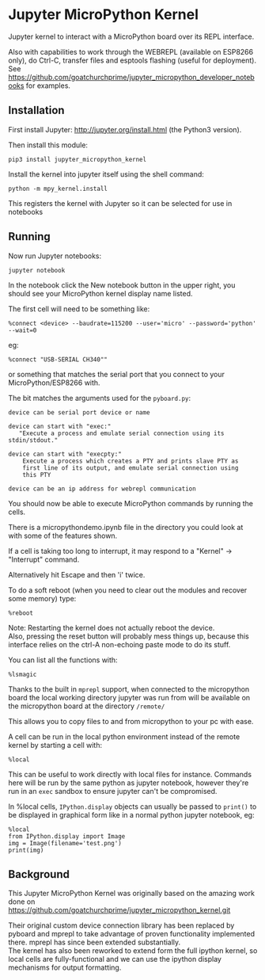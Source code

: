 # Jupyter MicroPython Kernel

Jupyter kernel to interact with a MicroPython board over its REPL interface.

Also with capabilities to work through the WEBREPL (available on ESP8266 only), 
do Ctrl-C, transfer files and esptools flashing (useful for deployment).
See https://github.com/goatchurchprime/jupyter_micropython_developer_notebooks 
for examples.

## Installation

First install Jupyter: http://jupyter.org/install.html (the Python3 version).

Then install this module:

    pip3 install jupyter_micropython_kernel

Install the kernel into jupyter itself using the shell command:

    python -m mpy_kernel.install

This registers the kernel with Jupyter so it can be selected for use in notebooks

## Running

Now run Jupyter notebooks:

    jupyter notebook

In the notebook click the New notebook button in the upper right, you should see your
MicroPython kernel display name listed.  

The first cell will need to be something like:

    %connect <device> --baudrate=115200 --user='micro' --password='python' --wait=0

eg:

    %connect "USB-SERIAL CH340""
    
or something that matches the serial port that
you connect to your MicroPython/ESP8266 with.

The <port> <args> bit matches the arguments used for the `pyboard.py`:
            
    device can be serial port device or name

    device can start with "exec:"
       "Execute a process and emulate serial connection using its stdin/stdout."

    device can start with "execpty:"
        Execute a process which creates a PTY and prints slave PTY as
        first line of its output, and emulate serial connection using
        this PTY

    device can be an ip address for webrepl communication


You should now be able to execute MicroPython commands by running the cells.

There is a micropythondemo.ipynb file in the directory you could
look at with some of the features shown.

If a cell is taking too long to interrupt, it may respond 
to a "Kernel" -> "Interrupt" command. 

Alternatively hit Escape and then 'i' twice.

To do a soft reboot (when you need to clear out the modules and recover some memory) type:
    
    %reboot

Note: Restarting the kernel does not actually reboot the device.  
Also, pressing the reset button will probably mess things up, because 
this interface relies on the ctrl-A non-echoing paste mode to do its stuff.

You can list all the functions with:
    
    %lsmagic

Thanks to the built in `mprepl` support, when connected to the micropython board the local
working directory jupyter was run from will be available on the micropython board at the
directory `/remote/`

This allows you to copy files to and from micropython to your pc with ease.

A cell can be run in the local python environment instead of the remote kernel by starting a cell with:
    
    %local

This can be useful to work directly with local files for instance. Commands here will be run by the same
python as jupyter notebook, however they're run in an `exec` sandbox to ensure jupyter can't be compromised.

In %local cells, `IPython.display` objects can usually be passed to `print()` to be displayed in graphical
form like in a normal python jupyter notebook, eg:
    
    %local
    from IPython.display import Image
    img = Image(filename='test.png')
    print(img)


## Background

This Jupyter MicroPython Kernel was originally based on the amazing work done on https://github.com/goatchurchprime/jupyter_micropython_kernel.git

Their original custom device connection library has been replaced by pyboard and mprepl to take advantage of proven functionality implemented there. mprepl has since been extended substantially.  
The kernel has also been reworked to extend form the full ipython kernel, so local cells are fully-functional and we can use the ipython display mechanisms for output formatting.
